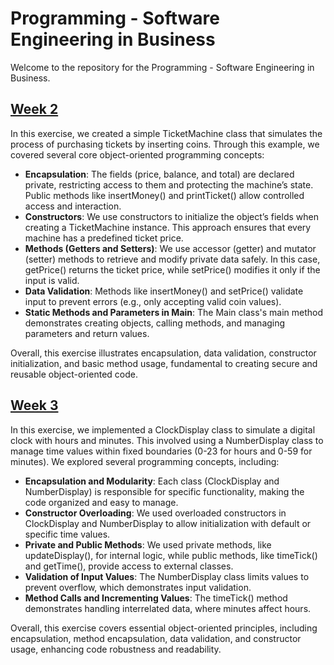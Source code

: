 # Programming - Software Engineering in Business

Welcome to the repository for the Programming - Software Engineering in Business.

## [Week 2](./weeek2)

In this exercise, we created a simple TicketMachine class that simulates the process of purchasing tickets by inserting coins. Through this example, we covered several core object-oriented programming concepts:

- **Encapsulation**: The fields (price, balance, and total) are declared private, restricting access to them and protecting the machine’s state. Public methods like insertMoney() and printTicket() allow controlled access and interaction.   
- **Constructors**: We use constructors to initialize the object’s fields when creating a TicketMachine instance. This approach ensures that every machine has a predefined ticket price.   
- **Methods (Getters and Setters)**: We use accessor (getter) and mutator (setter) methods to retrieve and modify private data safely. In this case, getPrice() returns the ticket price, while setPrice() modifies it only if the input is valid.   
- **Data Validation**: Methods like insertMoney() and setPrice() validate input to prevent errors (e.g., only accepting valid coin values).   
- **Static Methods and Parameters in Main**: The Main class's main method demonstrates creating objects, calling methods, and managing parameters and return values.   

Overall, this exercise illustrates encapsulation, data validation, constructor initialization, and basic method usage, fundamental to creating secure and reusable object-oriented code.

## [Week 3](./week3)

In this exercise, we implemented a ClockDisplay class to simulate a digital clock with hours and minutes. This involved using a NumberDisplay class to manage time values within fixed boundaries (0-23 for hours and 0-59 for minutes). We explored several programming concepts, including:

- **Encapsulation and Modularity**: Each class (ClockDisplay and NumberDisplay) is responsible for specific functionality, making the code organized and easy to manage.   
- **Constructor Overloading**: We used overloaded constructors in ClockDisplay and NumberDisplay to allow initialization with default or specific time values.
- **Private and Public Methods**: We used private methods, like updateDisplay(), for internal logic, while public methods, like timeTick() and getTime(), provide access to external classes.   
- **Validation of Input Values**: The NumberDisplay class limits values to prevent overflow, which demonstrates input validation.   
- **Method Calls and Incrementing Values**: The timeTick() method demonstrates handling interrelated data, where minutes affect hours.   

Overall, this exercise covers essential object-oriented principles, including encapsulation, method encapsulation, data validation, and constructor usage, enhancing code robustness and readability.
